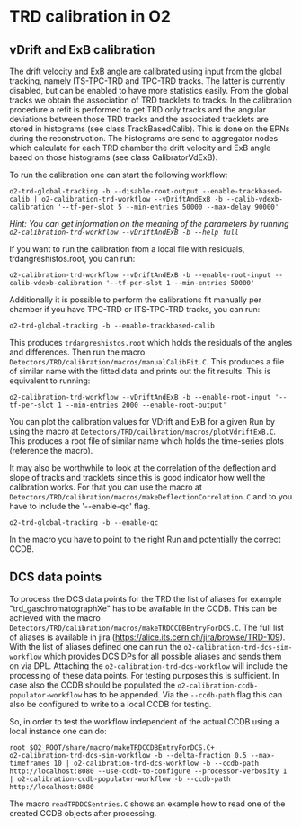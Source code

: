<!-- doxy
\page refDetectorsTRDcalibration TRD calibration
/doxy -->

# TRD calibration in O2

## vDrift and ExB calibration

The drift velocity and ExB angle are calibrated using input from the global tracking, namely ITS-TPC-TRD and TPC-TRD tracks.
The latter is currently disabled, but can be enabled to have more statistics easily.
From the global tracks we obtain the association of TRD tracklets to tracks.
In the calibration procedure a refit is performed to get TRD only tracks and the angular deviations between those TRD tracks and the associated tracklets are stored in histograms (see class TrackBasedCalib).
This is done on the EPNs during the reconstruction.
The histograms are send to aggregator nodes which calculate for each TRD chamber the drift velocity and ExB angle based on those histograms (see class CalibratorVdExB).

To run the calibration one can start the following workflow:

    o2-trd-global-tracking -b --disable-root-output --enable-trackbased-calib | o2-calibration-trd-workflow --vDriftAndExB -b --calib-vdexb-calibration '--tf-per-slot 5 --min-entries 50000 --max-delay 90000'

*Hint: You can get information on the meaning of the parameters by running `o2-calibration-trd-workflow --vDriftAndExB -b --help full`*

If you want to run the calibration from a local file with residuals, trdangreshistos.root, you can run:

    o2-calibration-trd-workflow --vDriftAndExB -b --enable-root-input --calib-vdexb-calibration '--tf-per-slot 1 --min-entries 50000'

Additionally it is possible to perform the calibrations fit manually per chamber if you have TPC-TRD or ITS-TPC-TRD tracks, you can run:

    o2-trd-global-tracking -b --enable-trackbased-calib

This produces `trdangreshistos.root` which holds the residuals of the angles and differences.
Then run the macro `Detectors/TRD/calibration/macros/manualCalibFit.C`.
This produces a file of similar name with the fitted data and prints out the fit results.
This is equivalent to running:

    o2-calibration-trd-workflow --vDriftAndExB -b --enable-root-input '--tf-per-slot 1 --min-entries 2000 --enable-root-output'

You can plot the calibration values for VDrift and ExB for a given Run by using the macro at `Detectors/TRD/cailbration/macros/plotVdriftExB.C`.
This produces a root file of similar name which holds the time-series plots (reference the macro).

It may also be worthwhile to look at the correlation of the deflection and slope of tracks and tracklets since this is good indicator how well the calibration works.
For that you can use the macro at `Detectors/TRD/calibration/macros/makeDeflectionCorrelation.C` and to you have to include the '--enable-qc' flag.

    o2-trd-global-tracking -b --enable-qc

In the macro you have to point to the right Run and potentially the correct CCDB.

## DCS data points

To process the DCS data points for the TRD the list of aliases for example "trd_gaschromatographXe" has to be available in the CCDB.
This can be achieved with the macro `Detectors/TRD/calibration/macros/makeTRDCCDBEntryForDCS.C`.
The full list of aliases is available in jira (https://alice.its.cern.ch/jira/browse/TRD-109).
With the list of aliases defined one can run the `o2-calibration-trd-dcs-sim-workflow` which provides DCS DPs for all possible aliases and sends them on via DPL.
Attaching the `o2-calibration-trd-dcs-workflow` will include the processing of these data points.
For testing purposes this is sufficient. In case also the CCDB should be populated the `o2-calibration-ccdb-populator-workflow` has to be appended.
Via the `--ccdb-path` flag this can also be configured to write to a local CCDB for testing.

So, in order to test the workflow independent of the actual CCDB using a local instance one can do:

    root $O2_ROOT/share/macro/makeTRDCCDBEntryForDCS.C+
    o2-calibration-trd-dcs-sim-workflow -b --delta-fraction 0.5 --max-timeframes 10 | o2-calibration-trd-dcs-workflow -b --ccdb-path http://localhost:8080 --use-ccdb-to-configure --processor-verbosity 1 | o2-calibration-ccdb-populator-workflow -b --ccdb-path http://localhost:8080

The macro `readTRDDCSentries.C` shows an example how to read one of the created CCDB objects after processing.
